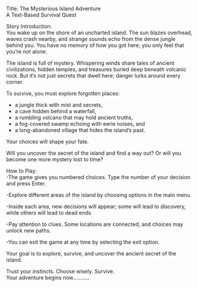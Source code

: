 Title:
The Mysterious Island Adventure  
A Text-Based Survival Quest  

Story Introduction:  
You wake up on the shore of an uncharted island. The sun blazes overhead, waves crash nearby, and strange sounds echo from the dense jungle behind you. You have no memory of how you got here; you only feel that you’re not alone.  

The island is full of mystery. Whispering winds share tales of ancient civilizations, hidden temples, and treasures buried deep beneath volcanic rock. But it’s not just secrets that dwell here; danger lurks around every corner.  

To survive, you must explore forgotten places:  
- a jungle thick with mist and secrets,  
- a cave hidden behind a waterfall,  
- a rumbling volcano that may hold ancient truths,  
- a fog-covered swamp echoing with eerie noises, and  
- a long-abandoned village that hides the island’s past.  

Your choices will shape your fate.  

Will you uncover the secret of the island and find a way out? Or will you become one more mystery lost to time?  

How to Play:  
-The game gives you numbered choices. Type the number of your decision and press Enter.  

-Explore different areas of the island by choosing options in the main menu.  

-Inside each area, new decisions will appear; some will lead to discovery, while others will lead to dead ends.  

-Pay attention to clues. Some locations are connected, and choices may unlock new paths.  

-You can exit the game at any time by selecting the exit option.  

Your goal is to explore, survive, and uncover the ancient secret of the island.  

Trust your instincts. Choose wisely. Survive.  
Your adventure begins now...........
